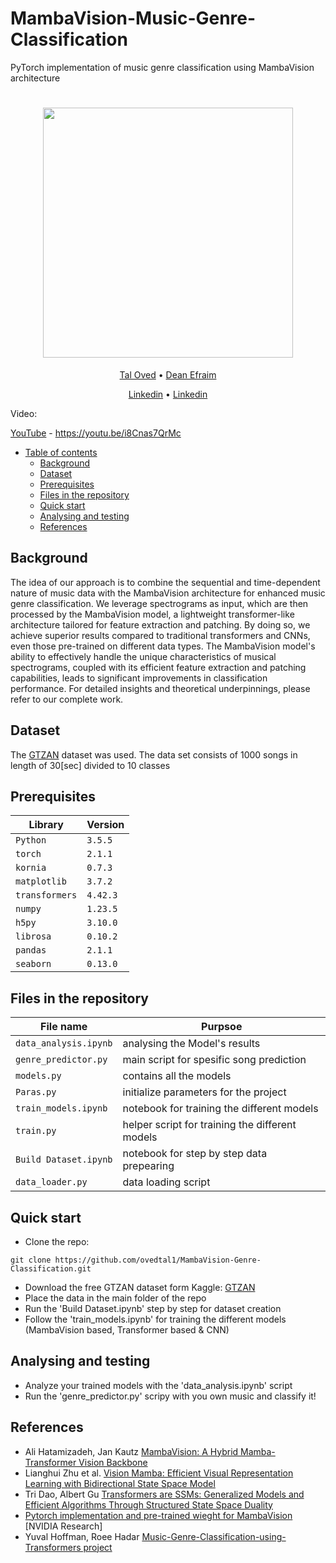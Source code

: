# MambaVision-Music-Genre-Classification

PyTorch implementation of music genre classification using MambaVision architecture

<h1 align="center">

  <img src="https://github.com/user-attachments/assets/cc32d342-57f0-49f8-86ff-b1c617621f4e" height="400">
</h1>
  <p align="center">
    <a href="https://github.com/ovedtal1">Tal Oved</a> •
    <a href="https://github.com/deanefraim1">Dean Efraim</a>
  </h1>
  <p align="center">
    <a href="https://il.linkedin.com/in/tal-oved-75b46b242">Linkedin</a> •
    <a href="https://il.linkedin.com/in/deanefraim?original_referer=https%3A%2F%2Fwww.google.com%2F">Linkedin</a>
  </p>

Video:

[YouTube](https://youtu.be/i8Cnas7QrMc) - https://youtu.be/i8Cnas7QrMc


- [Table of contents](#Table-of-contents)
  * [Background](#background)
  * [Dataset](#Dataset)
  * [Prerequisites](#prerequisites)
  * [Files in the repository](#files-in-the-repository)
  * [Quick start](#Quick-start)
  * [Analysing and testing](#Analysing-and-testing)
  * [References](#references)


## Background
The idea of our approach is to combine the sequential and time-dependent nature of music data with the MambaVision architecture for enhanced music genre classification. We leverage spectrograms as input, which are then processed by the MambaVision model, a lightweight transformer-like architecture tailored for feature extraction and patching. By doing so, we achieve superior results compared to traditional transformers and CNNs, even those pre-trained on different data types. The MambaVision model's ability to effectively handle the unique characteristics of musical spectrograms, coupled with its efficient feature extraction and patching capabilities, leads to significant improvements in classification performance. For detailed insights and theoretical underpinnings, please refer to our complete work.


## Dataset
The <a href="https://www.kaggle.com/datasets/andradaolteanu/gtzan-dataset-music-genre-classification">GTZAN</a> dataset was used. The data set consists of 1000 songs in length of 30[sec] divided to 10 classes


## Prerequisites
|Library         | Version |
|----------------------|----|
|`Python`|  `3.5.5`|
|`torch`|  `2.1.1`|
|`kornia`|  `0.7.3`|
|`matplotlib`|  `3.7.2`|
|`transformers`|  `4.42.3`|
|`numpy`|  `1.23.5`|
|`h5py`|  `3.10.0`|
|`librosa`|  `0.10.2`|
|`pandas`|  `2.1.1`|
|`seaborn`|  `0.13.0`|


## Files in the repository

|File name         | Purpsoe |
|----------------------|------|
|`data_analysis.ipynb`| analysing the Model's results|
|`genre_predictor.py`| main script for spesific song prediction|
|`models.py`| contains all the models|
|`Paras.py`| initialize parameters for the project|
|`train_models.ipynb`| notebook for training the different models|
|`train.py`|  helper script for training the different models|
|`Build Dataset.ipynb`| notebook for step by step data prepearing|
|`data_loader.py`| data loading script|


## Quick start

- Clone the repo:
```console
git clone https://github.com/ovedtal1/MambaVision-Genre-Classification.git
```
- Download the free GTZAN dataset form Kaggle: <a href="https://www.kaggle.com/datasets/andradaolteanu/gtzan-dataset-music-genre-classification">GTZAN</a>
- Place the data in the main folder of the repo
- Run the 'Build Dataset.ipynb' step by step for dataset creation
- Follow the 'train_models.ipynb' for training the different models (MambaVision based, Transformer based & CNN)


## Analysing and testing

- Analyze your trained models with the 'data_analysis.ipynb' script
- Run the 'genre_predictor.py' scripy with you own music and classify it!

## References
* Ali Hatamizadeh, Jan Kautz [MambaVision: A Hybrid Mamba-Transformer Vision Backbone](https://arxiv.org/abs/2407.08083)
* Lianghui Zhu et al. [Vision Mamba: Efficient Visual Representation Learning with Bidirectional State Space Model](https://arxiv.org/abs/2401.09417)
* Tri Dao, Albert Gu [Transformers are SSMs: Generalized Models and Efficient Algorithms Through Structured State Space Duality](https://arxiv.org/abs/2405.21060)
* [Pytorch implementation and pre-trained wieght for MambaVision](https://github.com/NVlabs/MambaVision?tab=readme-ov-file) [NVIDIA Research]
* Yuval Hoffman, Roee Hadar [Music-Genre-Classification-using-Transformers project](https://github.com/YuvalHoffman/Music-Genre-Classification-using-Transformers)
